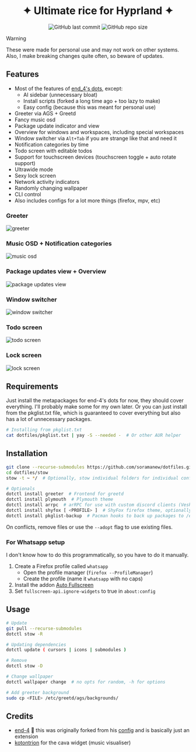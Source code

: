 <h1 align="center">✦ Ultimate rice for Hyprland ✦</h1>

<div align="center">

![GitHub last commit](https://img.shields.io/github/last-commit/soramanew/dotfiles?style=for-the-badge&logo=archlinux&logoColor=%23C7C4D6&labelColor=%231B1B25&color=%23C1C1FF)
![GitHub repo size](https://img.shields.io/github/repo-size/soramanew/dotfiles?style=for-the-badge&logo=googledrive&logoColor=%23BAC9D1&labelColor=%23131D22&color=%2368D3FF)

</div>

> [!WARNING]
> These were made for personal use and may not work on other systems. Also, I make breaking changes quite often, so beware of updates.

## Features

-   Most of the features of [end_4's dots](https://github.com/end-4/dots-hyprland), except:
    -   AI sidebar (unnecessary bloat)
    -   Install scripts (forked a long time ago + too lazy to make)
    -   Easy config (because this was meant for personal use)
-   Greeter via AGS + Greetd
-   Fancy music osd
-   Package update indicator and view
-   Overview for windows and workspaces, including special workspaces
-   Window switcher via `Alt+Tab` if you are strange like that and need it
-   Notification categories by time
-   Todo screen with editable todos
-   Support for touchscreen devices (touchscreen toggle + auto rotate support)
-   Ultrawide mode
-   Sexy lock screen
-   Network activity indicators
-   Randomly changing wallpaper
-   CLI control
-   Also includes configs for a lot more things (firefox, mpv, etc)

### Greeter

![greeter](/readme/greeter.png?raw=true)

### Music OSD + Notification categories

![music osd](/readme/notifs+music.png?raw=true)

### Package updates view + Overview

![package updates view](/readme/packageupdates.png?raw=true)

### Window switcher

![window switcher](/readme/switcher.png?raw=true)

### Todo screen

![todo screen](/readme/todoscreen.png?raw=true)

### Lock screen

![lock screen](/readme/lockscreen.png?raw=true)

## Requirements

Just install the metapackages for end-4's dots for now, they should cover everything. I'll probably make some for my own later.
Or you can just install from the pkglist.txt file, which is guaranteed to cover everything but also has a lot of unnecessary packages.

```sh
# Installing from pkglist.txt
cat dotfiles/pkglist.txt | yay -S --needed -  # Or other AUR helper
```

## Installation

```sh
git clone --recurse-submodules https://github.com/soramanew/dotfiles.git
cd dotfiles/stow
stow -t ~ */  # Optionally, stow individual folders for individual configs (not guaranteed to work cause interdependent stuff)

# Optionals
dotctl install greeter  # Frontend for greetd
dotctl install plymouth  # Plymouth theme
dotctl install arrpc  # arRPC for use with custom discord clients (Vesktop, Armcord, etc)
dotctl install shyfox [ <PROFILE> ]  # ShyFox firefox theme, optionally specify firefox profile
dotctl install pkglist-backup  # Pacman hooks to back up packages to /etc/pkglist.txt and dotfiles directory
```

On conflicts, remove files or use the `--adopt` flag to use existing files.

### For Whatsapp setup

I don't know how to do this programmatically, so you have to do it manually.

1. Create a Firefox profile called `whatsapp`
    - Open the profile manager (`firefox --ProfileManager`)
    - Create the profile (name it `whatsapp` with no caps)
2. Install the addon [Auto Fullscreen](https://addons.mozilla.org/en-US/firefox/addon/autofullscreen)
3. Set `fullscreen-api.ignore-widgets` to true in `about:config`

## Usage

```sh
# Update
git pull --recurse-submodules
dotctl stow -R

# Updating dependencies
dotctl update ( cursors | icons | submodules )

# Remove
dotctl stow -D

# Change wallpaper
dotctl wallpaper change  # no opts for random, -h for options

# Add greeter background
sudo cp <FILE> /etc/greetd/ags/backgrounds/
```

## Credits

-   [end-4](https://github.com/end-4) 🙏 this was originally forked from his [config](https://github.com/end-4/dots-hyprland)
    and is basically just an extension
-   [kotontrion](https://github.com/kotontrion/dotfiles) for the cava widget (music visualiser)
